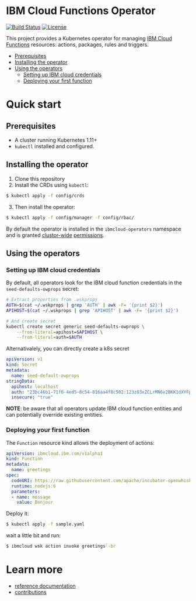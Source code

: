 # IBM Cloud Functions Operator

[![Build Status](https://travis-ci.org/IBM/cloud-functions-operator.svg?branch=master)](https://travis-ci.org/IBM/cloud-functions-operator)
[![License](https://img.shields.io/badge/license-Apache--2.0-blue.svg)](http://www.apache.org/licenses/LICENSE-2.0)

This project provides a Kubernetes operator for managing [IBM Cloud Functions](https://www.ibm.com/cloud/functions) resources: actions, packages, rules and triggers.


<!-- TOC -->

- [Prerequisites](#prerequisites)
- [Installing the operator](#installing-the-operator)
- [Using the operators](#using-the-operators)
    - [Setting up IBM cloud credentials](#setting-up-ibm-cloud-credentials)
    - [Deploying your first function](#deploying-your-first-function)

<!-- /TOC -->

# Quick start

## Prerequisites

- A cluster running Kubernetes 1.11+
- `kubectl` installed and configured.

## Installing the operator

1. Clone this repository
2. Install the CRDs using `kubectl`:

```sh
$ kubectl apply -f config/crds
```

3. Then install the operator:

```sh
$ kubectl apply -f config/manager -f config/rbac/
```

By default the operator is installed in the `ibmcloud-operators` namespace and is granted [clustor-wide](./config/rbac/rbac_role_binding.yaml) [permissions](./config/rbac/rbac_role.yaml).

## Using the operators

### Setting up IBM cloud credentials

By default, all operators look for the IBM cloud function credentials in the `seed-defaults-owprops` secret:

[//]: #embed-code(test/e2e/wskprops-secrets.sh)
```sh
# Extract properties from .wskprops
AUTH=$(cat ~/.wskprops | grep 'AUTH' | awk -F= '{print $2}')
APIHOST=$(cat ~/.wskprops | grep 'APIHOST' | awk -F= '{print $2}')

# And create secret
kubectl create secret generic seed-defaults-owprops \
    --from-literal=apihost=$APIHOST \
    --from-literal=auth=$AUTH
```

Alternativalely, you can directly create a k8s secret

[//]: #embed-code(samples/credentials-guest.yaml)
```yaml
apiVersion: v1
kind: Secret
metadata:
  name: seed-default-owprops
stringData:
  apihost: localhost
  auth: "23bc46b1-71f6-4ed5-8c54-816aa4f8c502:123zO3xZCLrMN6v2BKK1dXYFpXlPkccOFqm12CdAsMgRU4VrNZ9lyGVCGuMDGIwP"
  insecure: "true"
```

**NOTE**: be aware that all operators update IBM cloud function entities and can potentially override existing entities.

### Deploying your first function

The `Function` resource kind allows the deployment of actions:

[//]: #embed-code(test/e2e/greetings.yaml)
```yaml
apiVersion: ibmcloud.ibm.com/v1alpha1
kind: Function
metadata:
  name: greetings
spec:
  codeURI: https://raw.githubusercontent.com/apache/incubator-openwhisk-catalog/master/packages/utils/echo.js
  runtime: nodejs:6
  parameters:
  - name: message
    value: Bonjour
```

Deploy it:

```sh
$ kubectl apply -f sample.yaml
```

wait a little bit and run:

```sh
$ ibmcloud wsk action invoke greetings -br
```

# Learn more

- [reference documentation](https://ibm.github.io/cloud-functions-operator/)
- [contributions](./CONTRIBUTING.md)
